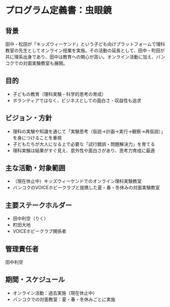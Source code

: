 # プログラム定義書：虫眼鏡

## 背景
田中・松田が「キッズウィーケンド」という子ども向けプラットフォームで理科教室の先生としてオンライン授業を実施。その活動の延長として、田中・町田が共に理系出身であり、田中は教育への関心が高い。オンライン活動に加え、バンコクでの対面実験教室も展開。

## 目的
- 子どもの教育（理科実験・科学的思考の育成）
- ボランティアではなく、ビジネスとしての面白さ・収益性も追求

## ビジョン・方針
- 理科の実験や知識を通じて「実験思考（仮説→計画→実行→観察→再仮説）」を身につけることを重視
- 子どもたちが大人になる上で必要な「試行錯誤・問題解決力」を育てる
- 理科実験は結果がすぐ見え、意外性や面白さがあり、思考力育成に最適

## 主な活動・対象範囲
- （現在休止中）キッズウィーケンドでのオンライン理科実験教室
- バンコクのVOICEホビークラブと提携した夏・春・冬休みの対面実験教室

## 主要ステークホルダー
- 田中利空（りく）
- 町田大地
- VOICEホビークラブ関係者

## 管理責任者
田中利空

## 期間・スケジュール
- オンライン活動：過去実施（現在休止中）
- バンコクでの対面教室：夏・春・冬休みごとに実施 